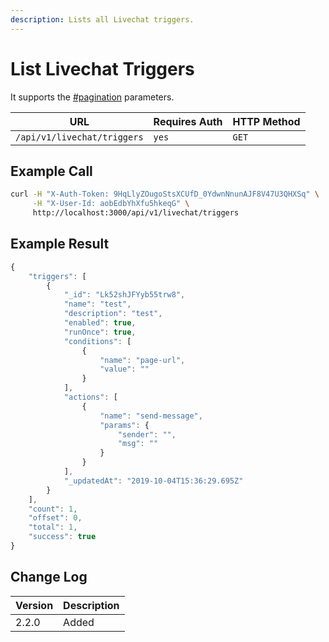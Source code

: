 ```yaml
---
description: Lists all Livechat triggers.
---
```


# List Livechat Triggers

&#x20;It supports the [#pagination](../../../../#pagination "mention") parameters.

| URL                         | Requires Auth | HTTP Method |
| --------------------------- | ------------- | ----------- |
| `/api/v1/livechat/triggers` | `yes`         | `GET`       |

## Example Call

```bash
curl -H "X-Auth-Token: 9HqLlyZOugoStsXCUfD_0YdwnNnunAJF8V47U3QHXSq" \
     -H "X-User-Id: aobEdbYhXfu5hkeqG" \
     http://localhost:3000/api/v1/livechat/triggers
```

## Example Result

```javascript
{
    "triggers": [
        {
            "_id": "Lk52shJFYyb55trw8",
            "name": "test",
            "description": "test",
            "enabled": true,
            "runOnce": true,
            "conditions": [
                {
                    "name": "page-url",
                    "value": ""
                }
            ],
            "actions": [
                {
                    "name": "send-message",
                    "params": {
                        "sender": "",
                        "msg": ""
                    }
                }
            ],
            "_updatedAt": "2019-10-04T15:36:29.695Z"
        }
    ],
    "count": 1,
    "offset": 0,
    "total": 1,
    "success": true
}
```

## Change Log

| Version | Description |
| ------- | ----------- |
| 2.2.0   | Added       |

##
